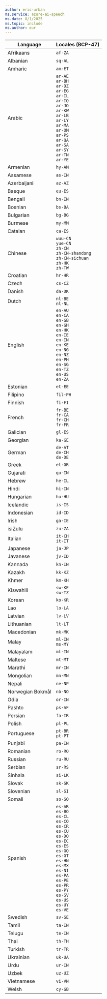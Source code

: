 ```yaml
---
author: eric-urban
ms.service: azure-ai-speech
ms.date: 8/1/2025
ms.topic: include
ms.author: eur
---
```


| Language | Locales (BCP-47) |
| ----- | ----- |
| Afrikaans | `af-ZA` |
| Albanian | `sq-AL` |
| Amharic | `am-ET` |
| Arabic | `ar-AE`<br/>`ar-BH`<br/>`ar-DZ`<br/>`ar-EG`<br/>`ar-IL`<br/>`ar-IQ`<br/>`ar-JO`<br/>`ar-KW`<br/>`ar-LB`<br/>`ar-LY`<br/>`ar-MA`<br/>`ar-OM`<br/>`ar-PS`<br/>`ar-QA`<br/>`ar-SA`<br/>`ar-SY`<br/>`ar-TN`<br/>`ar-YE` |
| Armenian | `hy-AM` |
| Assamese | `as-IN` |
| Azerbaijani | `az-AZ` |
| Basque | `eu-ES` |
| Bengali | `bn-IN` |
| Bosnian | `bs-BA` |
| Bulgarian | `bg-BG` |
| Burmese | `my-MM` |
| Catalan | `ca-ES` |
| Chinese | `wuu-CN`<br/>`yue-CN`<br/>`zh-CN`<br/>`zh-CN-shandong`<br/>`zh-CN-sichuan`<br/>`zh-HK`<br/>`zh-TW` |
| Croatian | `hr-HR` |
| Czech | `cs-CZ` |
| Danish | `da-DK` |
| Dutch | `nl-BE`<br/>`nl-NL` |
| English | `en-AU`<br/>`en-CA`<br/>`en-GB`<br/>`en-GH`<br/>`en-HK`<br/>`en-IE`<br/>`en-IN`<br/>`en-KE`<br/>`en-NG`<br/>`en-NZ`<br/>`en-PH`<br/>`en-SG`<br/>`en-TZ`<br/>`en-US`<br/>`en-ZA` |
| Estonian | `et-EE` |
| Filipino | `fil-PH` |
| Finnish | `fi-FI` |
| French | `fr-BE`<br/>`fr-CA`<br/>`fr-CH`<br/>`fr-FR` |
| Galician | `gl-ES` |
| Georgian | `ka-GE` |
| German | `de-AT`<br/>`de-CH`<br/>`de-DE` |
| Greek | `el-GR` |
| Gujarati | `gu-IN` |
| Hebrew | `he-IL` |
| Hindi | `hi-IN` |
| Hungarian | `hu-HU` |
| Icelandic | `is-IS` |
| Indonesian | `id-ID` |
| Irish | `ga-IE` |
| isiZulu | `zu-ZA` |
| Italian | `it-CH`<br/>`it-IT` |
| Japanese | `ja-JP` |
| Javanese | `jv-ID` |
| Kannada | `kn-IN` |
| Kazakh | `kk-KZ` |
| Khmer | `km-KH` |
| Kiswahili | `sw-KE`<br/>`sw-TZ` |
| Korean | `ko-KR` |
| Lao | `lo-LA` |
| Latvian | `lv-LV` |
| Lithuanian | `lt-LT` |
| Macedonian | `mk-MK` |
| Malay | `ml-IN`<br/>`ms-MY` |
| Malayalam | `ml-IN` |
| Maltese | `mt-MT` |
| Marathi | `mr-IN` |
| Mongolian | `mn-MN` |
| Nepali | `ne-NP` |
| Norwegian Bokmål | `nb-NO` |
| Odia | `or-IN` |
| Pashto | `ps-AF` |
| Persian | `fa-IR` |
| Polish | `pl-PL` |
| Portuguese | `pt-BR`<br/>`pt-PT` |
| Punjabi | `pa-IN` |
| Romanian | `ro-RO` |
| Russian | `ru-RU` |
| Serbian | `sr-RS` |
| Sinhala | `si-LK` |
| Slovak | `sk-SK` |
| Slovenian | `sl-SI` |
| Somali | `so-SO` |
| Spanish | `es-AR`<br/>`es-BO`<br/>`es-CL`<br/>`es-CO`<br/>`es-CR`<br/>`es-CU`<br/>`es-DO`<br/>`es-EC`<br/>`es-ES`<br/>`es-GQ`<br/>`es-GT`<br/>`es-HN`<br/>`es-MX`<br/>`es-NI`<br/>`es-PA`<br/>`es-PE`<br/>`es-PR`<br/>`es-PY`<br/>`es-SV`<br/>`es-US`<br/>`es-UY`<br/>`es-VE` |
| Swedish | `sv-SE` |
| Tamil | `ta-IN` |
| Telugu | `te-IN` |
| Thai | `th-TH` |
| Turkish | `tr-TR` |
| Ukrainian | `uk-UA` |
| Urdu | `ur-IN` |
| Uzbek | `uz-UZ` |
| Vietnamese | `vi-VN` |
| Welsh | `cy-GB` |
